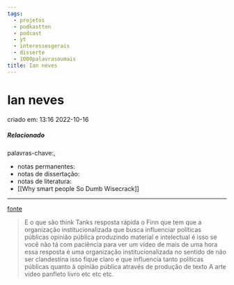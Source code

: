 ```yaml
---
tags:
  - projetos
  - podkastten
  - podcast
  - yt
  - interessesgerais
  - disserte
  - 1000palavrasoumais
title: Ian neves
---
```

# Ian neves
criado em: 13:16 2022-10-16

##### Relacionado
 palavras-chave:, 
- notas permanentes: 
- notas de dissertação:
- notas de literatura: 
- [[Why smart people So Dumb Wisecrack]]

---
[fonte](https://www.youtube.com/watch?v=so-myrwx3rw)

>E o que são think Tanks resposta rápida o Finn que tem que a organização institucionalizada que busca influenciar políticas públicas opinião pública produzindo material e intelectual é isso se você não tá com paciência para ver um vídeo de mais de uma hora essa resposta é uma organização institucionalizada no sentido de não ser clandestina isso fique claro e que influencia tanto políticas públicas quanto à opinião pública através de produção de texto A arte vídeo panfleto livro etc etc etc.
